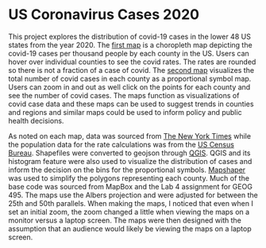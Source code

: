 # US Coronavirus Cases 2020

This project explores the distribution of covid-19 cases in the lower 48 US states from the year 2020. The [first map](https://sarahg9.github.io/CoronavirusCases2020/map1) is a choropleth map depicting the covid-19 cases per thousand people by each county in the US. Users can hover over individual counties to see the covid rates. The rates are rounded so there is not a fraction of a case of covid. The [second map](https://sarahg9.github.io/CoronavirusCases2020/map2) visualizes the total number of covid cases in each county as a proportional symbol map. Users can zoom in and out as well click on the points for each county and see the number of covid cases. The maps function as visualizations of covid case data and these maps can be used to suggest trends in counties and regions and similar maps could be used to inform policy and public health decisions. 

As noted on each map, data was sourced from [The New York Times](https://github.com/nytimes/covid-19-data/blob/43d32dde2f87bd4dafbb7d23f5d9e878124018b8/live/us-counties.csv) while the population data for the rate calculations was from the [US Census Bureau](https://data.census.gov/cedsci/table?g=0100000US%24050000&d=ACS%205-Year%20Estimates%20Data%20Profiles&tid=ACSDP5Y2018.DP05&hidePreview=true). Shapefiles were converted to geojson through [QGIS](https://qgis.org/en/site/). QGIS and its histogram feature were also used to visualize the distribution of cases and inform the decision on the bins for the proportional symbols. [Mapshaper](https://mapshaper.org/) was used to simplify the polygons representing each county. Much of the base code was sourced from MapBox and the Lab 4 assignment for GEOG 495. The maps use the Albers projection and were adjusted for between the 25th and 50th parallels. When making the maps, I noticed that even when I set an initial zoom, the zoom changed a little when viewing the maps on a monitor versus a laptop screen. The maps were then designed with the assumption that an audience would likely be viewing the maps on a laptop screen. 